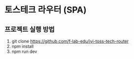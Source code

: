 # 토스테크 라우터 (SPA)

## 프로젝트 실행 방법

1. git clone https://github.com/f-lab-edu/jyj-toss-tech-router
2. npm install
3. npm run dev
